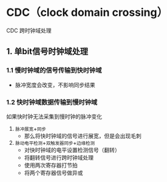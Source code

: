 # CDC（clock domain crossing）

CDC 跨时钟域处理

## 1. 单bit信号时钟域处理

### 1.1 慢时钟域的信号传输到快时钟域
- 脉冲宽度会改变，不影响同步结果

### 1.2 快时钟域数据传输到慢时钟域
如果快时钟无法采集到慢时钟的脉冲变化


1. `脉冲展宽`+`同步`
    - 那么将快时钟域的信号进行展宽，但是会出现毛刺
2. `脉动电平检测`+`双触发器同步`+`边缘检测`
    - 对快时钟域的电平设置检测信号（翻转）
    - 将翻转信号进行跨时钟域处理
    - 使用两次寄存器打节拍
    - 将两个寄存器信号做异或


